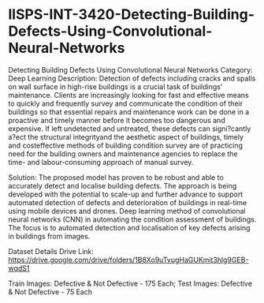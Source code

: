 # llSPS-INT-3420-Detecting-Building-Defects-Using-Convolutional-Neural-Networks
Detecting Building Defects Using Convolutional Neural  Networks
Category: Deep Learning
Description:
Detection of defects including cracks and spalls on wall surface in high-rise buildings is a crucial task of buildings’ maintenance. 
Clients are increasingly looking for fast and effective means to quickly and frequently survey and communicate the condition of their 
buildings so that essential repairs and maintenance work can be done in a proactive and timely manner before it becomes too dangerous and expensive. 
If left undetected and untreated, these defects can signi?cantly a?ect the structural integrityand the aesthetic aspect of buildings, 
timely and costeffective methods of building condition survey are of practicing need for the building owners and maintenance agencies 
to replace the time- and labour-consuming approach of manual survey.

Solution:
The proposed model has proven to be robust and able to accurately detect and localise building defects. 
The approach is being developed with the potential to scale-up and further advance to support automated detection of defects 
and deterioration of buildings in real-time using mobile devices and drones. Deep learning method of convolutional neural networks (CNN) 
in automating the condition assessment of buildings. The focus is to automated detection and localisation of key defects arising in buildings from images.

Dataset Details
Drive Link: https://drive.google.com/drive/folders/1B8Xo9uTvugHaGUKmit3hlg9GEB-wqdS1

Train Images: Defective & Not Defective - 175 Each;
Test Images: Defective & Not Defective - 75 Each
